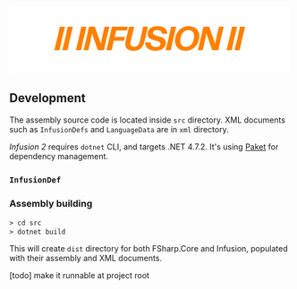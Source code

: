 ![INFUSION II](preview.png)

## Development

The assembly source code is located inside `src` directory.
XML documents such as `InfusionDefs` and `LanguageData` are in `xml` directory.

_Infusion 2_ requires `dotnet` CLI, and targets .NET 4.7.2. It's using [Paket](https://fsprojects.github.io/Paket/) for dependency management.

### `InfusionDef`

### Assembly building
```
> cd src
> dotnet build
```

This will create `dist` directory for both FSharp.Core and Infusion, populated with their assembly and XML documents.

[todo] make it runnable at project root